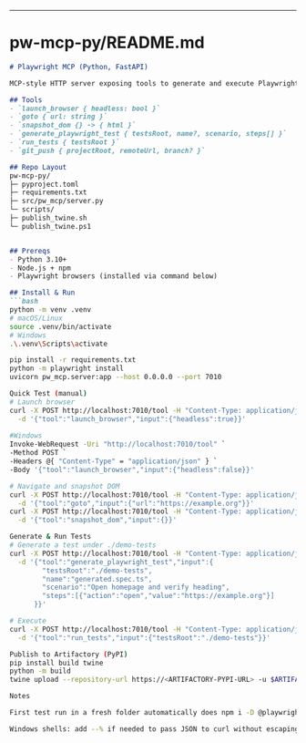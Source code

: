 
---

# pw-mcp-py/README.md

```markdown
# Playwright MCP (Python, FastAPI)

MCP-style HTTP server exposing tools to generate and execute Playwright UI tests.

## Tools
- `launch_browser { headless: bool }`
- `goto { url: string }`
- `snapshot_dom {} -> { html }`
- `generate_playwright_test { testsRoot, name?, scenario, steps[] }`
- `run_tests { testsRoot }`
- `git_push { projectRoot, remoteUrl, branch? }`

## Repo Layout
pw-mcp-py/
├─ pyproject.toml
├─ requirements.txt
├─ src/pw_mcp/server.py
└─ scripts/
├─ publish_twine.sh
└─ publish_twine.ps1


## Prereqs
- Python 3.10+
- Node.js + npm
- Playwright browsers (installed via command below)

## Install & Run
```bash
python -m venv .venv
# macOS/Linux
source .venv/bin/activate
# Windows
.\.venv\Scripts\activate

pip install -r requirements.txt
python -m playwright install
uvicorn pw_mcp.server:app --host 0.0.0.0 --port 7010

Quick Test (manual)
# Launch browser
curl -X POST http://localhost:7010/tool -H "Content-Type: application/json" \
  -d '{"tool":"launch_browser","input":{"headless":true}}'
  
#Windows
Invoke-WebRequest -Uri "http://localhost:7010/tool" `
-Method POST `
-Headers @{ "Content-Type" = "application/json" } `
-Body '{"tool":"launch_browser","input":{"headless":false}}'

# Navigate and snapshot DOM
curl -X POST http://localhost:7010/tool -H "Content-Type: application/json" \
  -d '{"tool":"goto","input":{"url":"https://example.org"}}'
curl -X POST http://localhost:7010/tool -H "Content-Type: application/json" \
  -d '{"tool":"snapshot_dom","input":{}}'

Generate & Run Tests
# Generate a test under ./demo-tests
curl -X POST http://localhost:7010/tool -H "Content-Type: application/json" \
  -d '{"tool":"generate_playwright_test","input":{
        "testsRoot":"./demo-tests",
        "name":"generated.spec.ts",
        "scenario":"Open homepage and verify heading",
        "steps":[{"action":"open","value":"https://example.org"}]
      }}'

# Execute
curl -X POST http://localhost:7010/tool -H "Content-Type: application/json" \
  -d '{"tool":"run_tests","input":{"testsRoot":"./demo-tests"}}'

Publish to Artifactory (PyPI)
pip install build twine
python -m build
twine upload --repository-url https://<ARTIFACTORY-PYPI-URL> -u $ARTIFACTORY_USER -p $ARTIFACTORY_API_KEY dist/*

Notes

First test run in a fresh folder automatically does npm i -D @playwright/test and npx playwright install.

Windows shells: add --% if needed to pass JSON to curl without escaping issues, or use PowerShell’s Invoke-RestMethod.
